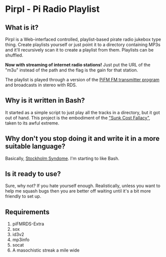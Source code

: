 Pirpl - Pi Radio Playlist
=========================
## What is it?
Pirpl is a Web-interfaced controlled, playlist-based pirate radio jukebox type thing. Create playlists yourself or just point it to a directory containing MP3s and it'll recursively scan it to create a playlist from them.  Playlists can be shuffled.

**Now with streaming of internet radio stations!** Just put the URL of the "m3u" instead of the path and the flag is the gain for that station.

The playlist is played through a version of the [PiFM FM transmitter program](https://github.com/Stinkers/PiFMRDS-Extra) and broadcasts in stereo with RDS.
## Why is it written in Bash?
It started as a simple script to just play all the tracks in a directory, but it got out of hand. This project is the embodiment of the ["Sunk Cost Fallacy"](https://www.logicallyfallacious.com/tools/lp/Bo/LogicalFallacies/173/Sunk_Cost_Fallacy), taken to its awful extreme.
## Why don't you stop doing it and write it in a more suitable language?
Basically, [Stockholm Syndome](https://en.wikipedia.org/wiki/Stockholm_syndrome). I'm starting to like Bash.
## Is it ready to use?
Sure, why not? If you hate yourself enough. Realistically, unless you want to help me squash bugs then you are better off waiting until it's a bit more friendly to set up.
## Requirements
1. piFMRDS-Extra
2. sox
3. id3v2
4. mp3info
5. socat
6. A masochistic streak a mile wide

